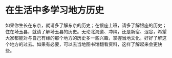 # 在生活中多学习地方历史

如果你生长在东京，就请多了解东京的历史；在银座上班，请多了解银座的历史；住在埼玉县，就请了解埼玉县的历史。无论北海道、冲绳，还是新宿、涩谷，希望大家都能对与自己有缘的那个地方的历史多一些兴趣，掌握当地文化，好好了解这个地方的过去。如果有必要，可以去当地图书馆翻看资料，这样了解起来会更快些。
